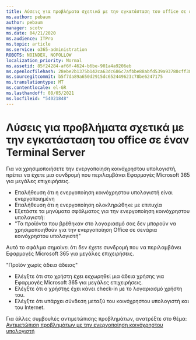 ```yaml
---
title: Λύσεις για προβλήματα σχετικά με την εγκατάσταση του office σε έναν Terminal Server
ms.author: pebaum
author: pebaum
manager: scotv
ms.date: 04/21/2020
ms.audience: ITPro
ms.topic: article
ms.service: o365-administration
ROBOTS: NOINDEX, NOFOLLOW
localization_priority: Normal
ms.assetid: 85f24284-af6f-4624-b6be-901a4a9206eb
ms.openlocfilehash: 28ebe2b1375b142ca63dc686c7afbbe88abfd539a93780cff3861f80de40b411
ms.sourcegitcommit: b5f7da89a650d2915dc652449623c78be6247175
ms.translationtype: MT
ms.contentlocale: el-GR
ms.lasthandoff: 08/05/2021
ms.locfileid: "54021848"
---
```

# <a name="solutions-for-issues-around-installing-office-on-a-terminal-server"></a>Λύσεις για προβλήματα σχετικά με την εγκατάσταση του office σε έναν Terminal Server

Για να χρησιμοποιήσετε την ενεργοποίηση κοινόχρηστου υπολογιστή, πρέπει να έχετε μια συνδρομή που περιλαμβάνει Εφαρμογές Microsoft 365 για μεγάλες επιχειρήσεις.
  
- Επαλήθευση ότι η ενεργοποίηση κοινόχρηστου υπολογιστή είναι ενεργοποιημένη
- Επαλήθευση ότι η ενεργοποίηση ολοκληρώθηκε με επιτυχία
- Εξετάστε τα μηνύματα σφάλματος για την ενεργοποίηση κοινόχρηστου υπολογιστή:
- "Τα προϊόντα που βρέθηκαν στο λογαριασμό σας δεν μπορούν να χρησιμοποιηθούν για την ενεργοποίηση Office σε σενάρια κοινόχρηστου υπολογιστή"
  
Αυτό το σφάλμα σημαίνει ότι δεν έχετε συνδρομή που να περιλαμβάνει Εφαρμογές Microsoft 365 για μεγάλες επιχειρήσεις.

"Προϊόν χωρίς άδεια άδειας"

- Ελέγξτε ότι στο χρήστη έχει εκχωρηθεί μια άδεια χρήσης για Εφαρμογές Microsoft 365 για μεγάλες επιχειρήσεις.
- Ελέγξτε ότι ο χρήστης έχει κάνει check-in με το λογαριασμό χρήστη του.
- Ελέγξτε ότι υπάρχει σύνδεση μεταξύ του κοινόχρηστου υπολογιστή και του Internet.

Για άλλες συμβουλές αντιμετώπισης προβλημάτων, ανατρέξτε στο θέμα: [Αντιμετώπιση προβλημάτων με την ενεργοποίηση κοινόχρηστου υπολογιστή](https://docs.microsoft.com/DeployOffice/troubleshoot-shared-computer-activation)